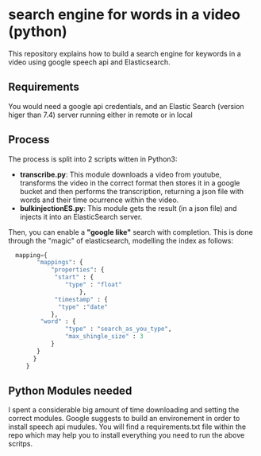 # search engine for words in a video (python)
This repository explains how to build a search engine for keywords in a video using google speech api and Elasticsearch.

## Requirements
You would need a google api credentials, and an Elastic Search (version higer than 7.4) server running either in remote or in local

## Process
The process is split into 2 scripts witten in Python3:
* __transcribe.py__: This module downloads a video from youtube, transforms the video in the correct format then stores it in a google bucket and then performs the transcription, returning a json file with words and their time ocurrence within the video.
* __bulkinjectionES.py__: This module gets the result (in a json file) and injects it into an ElasticSearch server.

Then, you can enable a __"google like"__ search with completion. This is done through the "magic" of elasticsearch, modelling the index as follows:

```python
  mapping={
        "mappings": {
            "properties": {
             "start" : {
                "type" : "float"
                    },
             "timestamp" : {
              "type" :"date"
            },
         "word" : {
                "type" : "search_as_you_type",
                "max_shingle_size" : 3
            }
        }
       }
     }
```
## Python Modules needed

I spent a considerable big amount of time downloading and setting the correct modules.
Google suggests to build an environement in order to install speech api mudules.
You will find a requirements.txt file  within the repo which may help you to install everything you need to run the above scritps.


